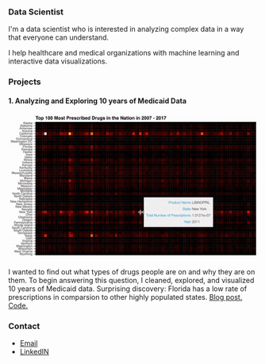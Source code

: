 ### Data Scientist

I'm a data scientist who is interested in analyzing complex data in a way that everyone can understand.

I help healthcare and medical organizations with machine learning and interactive data visualizations.

### Projects

#### 1. Analyzing and Exploring 10 years of Medicaid Data

![](gif_small.gif)

I wanted to find out what types of drugs people are on and why they are on them. To begin answering this question, I cleaned, explored, and visualized 10 years of Medicaid data. Surprising discovery: Florida has a low rate of prescriptions in comparsion to other highly populated states. [Blog post.](https://medium.com/@dmitriy.kavyazin/what-drugs-are-people-on-56ce31b40a4f) [Code.](https://github.com/DimaKav/Data_storytelling_project/blob/master/DRUG_data.ipynb)

### Contact

- [Email](mailto:dkav@live.com)
- [LinkedIN](https://www.linkedin.com/in/dkavyazin/)
